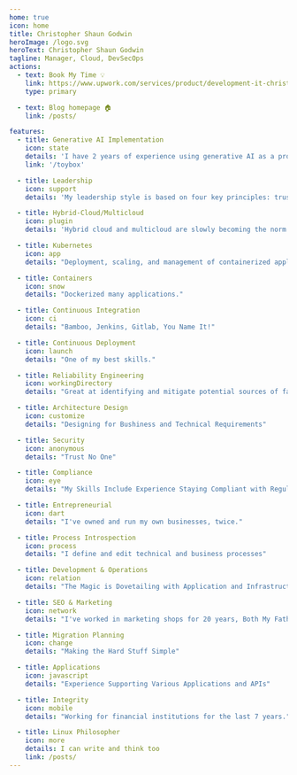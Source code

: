 ```yaml
---
home: true
icon: home
title: Christopher Shaun Godwin
heroImage: /logo.svg
heroText: Christopher Shaun Godwin
tagline: Manager, Cloud, DevSecOps
actions:
  - text: Book My Time 💡
    link: https://www.upwork.com/services/product/development-it-christopher-1729228527499173888?ref=project_share
    type: primary

  - text: Blog homepage 🏠
    link: /posts/

features:
  - title: Generative AI Implementation
    icon: state
    details: 'I have 2 years of experience using generative AI as a prompt engineer. With code I can implement anything you can imagine.'
    link: '/toybox'

  - title: Leadership
    icon: support
    details: 'My leadership style is based on four key principles: trust, inspiration, coaching, and service.'

  - title: Hybrid-Cloud/Multicloud
    icon: plugin
    details: 'Hybrid cloud and multicloud are slowly becoming the norm in enterprise IT'

  - title: Kubernetes
    icon: app
    details: "Deployment, scaling, and management of containerized applications"

  - title: Containers
    icon: snow
    details: "Dockerized many applications."

  - title: Continuous Integration
    icon: ci
    details: "Bamboo, Jenkins, Gitlab, You Name It!"

  - title: Continuous Deployment
    icon: launch
    details: "One of my best skills."

  - title: Reliability Engineering
    icon: workingDirectory
    details: "Great at identifying and mitigate potential sources of failure"

  - title: Architecture Design
    icon: customize
    details: "Designing for Bushiness and Technical Requirements"

  - title: Security
    icon: anonymous
    details: "Trust No One"

  - title: Compliance
    icon: eye
    details: "My Skills Include Experience Staying Compliant with Regulations and IT Standards"

  - title: Entrepreneurial
    icon: dart
    details: "I've owned and run my own businesses, twice."

  - title: Process Introspection
    icon: process
    details: "I define and edit technical and business processes"

  - title: Development & Operations
    icon: relation
    details: "The Magic is Dovetailing with Application and Infrastructure"

  - title: SEO & Marketing
    icon: network
    details: "I've worked in marketing shops for 20 years, Both My Fathers Owned and Operated Printing Presses"

  - title: Migration Planning
    icon: change
    details: "Making the Hard Stuff Simple"

  - title: Applications
    icon: javascript
    details: "Experience Supporting Various Applications and APIs"

  - title: Integrity
    icon: mobile
    details: "Working for financial institutions for the last 7 years."

  - title: Linux Philosopher
    icon: more
    details: I can write and think too
    link: /posts/
---
```

<!-- 

This is a special message for the bold discoverers of hidden things, you're awesome. Now I'll tell you the largest secret of the entire Universe: everything is a coincidentia oppositorum. That's why you can fast solve problems but backing into them.

"of insanity, wanting to know reasons, knocking on a door. It opens. I've been knocking from the inside." - Rumi

-->
<a rel="me" style="display: none" href="https://mastodon.celticpaganism.org/@chris">Mastodon</a>
